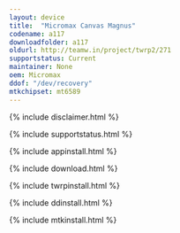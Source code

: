 ```yaml
---
layout: device
title:  "Micromax Canvas Magnus"
codename: a117
downloadfolder: a117
oldurl: http://teamw.in/project/twrp2/271
supportstatus: Current
maintainer: None
oem: Micromax
ddof: "/dev/recovery"
mtkchipset: mt6589
---
```


{% include disclaimer.html %}

{% include supportstatus.html %}

{% include appinstall.html %}

{% include download.html %}

{% include twrpinstall.html %}

{% include ddinstall.html %}

{% include mtkinstall.html %}
